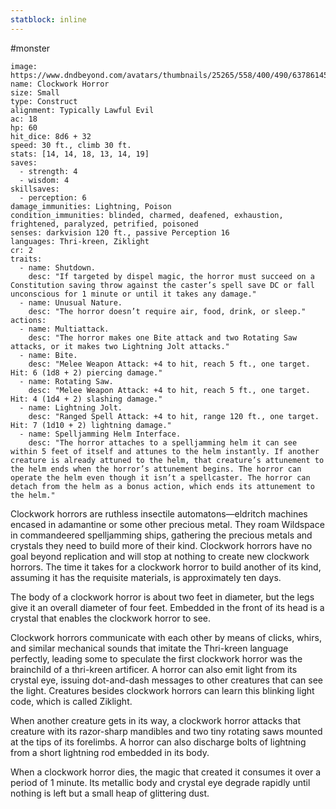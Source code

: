 ```yaml
---
statblock: inline
---
```

 #monster 

```statblock
image: https://www.dndbeyond.com/avatars/thumbnails/25265/558/400/490/637861450522280364.png
name: Clockwork Horror
size: Small
type: Construct
alignment: Typically Lawful Evil
ac: 18
hp: 60
hit_dice: 8d6 + 32
speed: 30 ft., climb 30 ft.
stats: [14, 14, 18, 13, 14, 19]
saves:
  - strength: 4
  - wisdom: 4
skillsaves:
  - perception: 6
damage_immunities: Lightning, Poison
condition_immunities: blinded, charmed, deafened, exhaustion, frightened, paralyzed, petrified, poisoned
senses: darkvision 120 ft., passive Perception 16
languages: Thri-kreen, Ziklight
cr: 2
traits:
  - name: Shutdown.
    desc: "If targeted by dispel magic, the horror must succeed on a Constitution saving throw against the caster’s spell save DC or fall unconscious for 1 minute or until it takes any damage."
  - name: Unusual Nature.
    desc: "The horror doesn’t require air, food, drink, or sleep."
actions:
  - name: Multiattack.
    desc: "The horror makes one Bite attack and two Rotating Saw attacks, or it makes two Lightning Jolt attacks."
  - name: Bite.
    desc: "Melee Weapon Attack: +4 to hit, reach 5 ft., one target. Hit: 6 (1d8 + 2) piercing damage."
  - name: Rotating Saw.
    desc: "Melee Weapon Attack: +4 to hit, reach 5 ft., one target. Hit: 4 (1d4 + 2) slashing damage."
  - name: Lightning Jolt.
    desc: "Ranged Spell Attack: +4 to hit, range 120 ft., one target. Hit: 7 (1d10 + 2) lightning damage."
  - name: Spelljamming Helm Interface.
    desc: "The horror attaches to a spelljamming helm it can see within 5 feet of itself and attunes to the helm instantly. If another creature is already attuned to the helm, that creature’s attunement to the helm ends when the horror’s attunement begins. The horror can operate the helm even though it isn’t a spellcaster. The horror can detach from the helm as a bonus action, which ends its attunement to the helm."
```

Clockwork horrors are ruthless insectile automatons—eldritch machines encased in adamantine or some other precious metal. They roam Wildspace in commandeered spelljamming ships, gathering the precious metals and crystals they need to build more of their kind. Clockwork horrors have no goal beyond replication and will stop at nothing to create new clockwork horrors. The time it takes for a clockwork horror to build another of its kind, assuming it has the requisite materials, is approximately ten days.

The body of a clockwork horror is about two feet in diameter, but the legs give it an overall diameter of four feet. Embedded in the front of its head is a crystal that enables the clockwork horror to see.

Clockwork horrors communicate with each other by means of clicks, whirs, and similar mechanical sounds that imitate the Thri-kreen language perfectly, leading some to speculate the first clockwork horror was the brainchild of a thri-kreen artificer. A horror can also emit light from its crystal eye, issuing dot-and-dash messages to other creatures that can see the light. Creatures besides clockwork horrors can learn this blinking light code, which is called Ziklight.

When another creature gets in its way, a clockwork horror attacks that creature with its razor-sharp mandibles and two tiny rotating saws mounted at the tips of its forelimbs. A horror can also discharge bolts of lightning from a short lightning rod embedded in its body.

When a clockwork horror dies, the magic that created it consumes it over a period of 1 minute. Its metallic body and crystal eye degrade rapidly until nothing is left but a small heap of glittering dust.